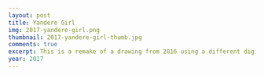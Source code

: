 ```yaml
---
layout: post
title: Yandere Girl
img: 2017-yandere-girl.png
thumbnail: 2017-yandere-girl-thumb.jpg
comments: true
excerpt: This is a remake of a drawing from 2016 using a different digital painting style I was experimenting with at the time.
year: 2017
---
```

